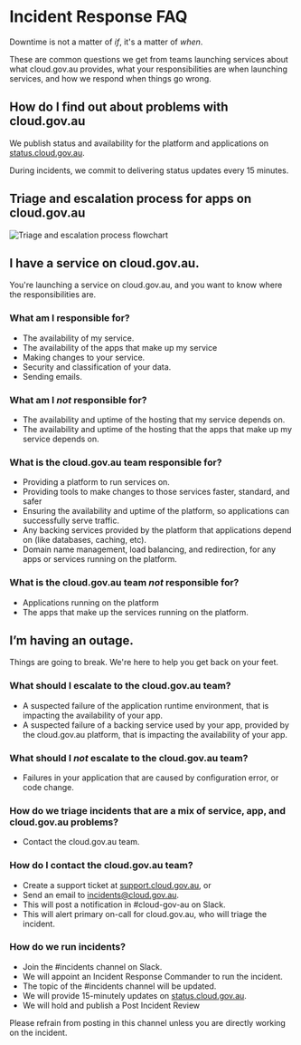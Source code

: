 # Incident Response FAQ

Downtime is not a matter of _if_, it's a matter of _when_.

These are common questions we get from teams launching services about what cloud.gov.au provides, what your responsibilities are when launching services, and how we respond when things go wrong.

## How do I find out about problems with cloud.gov.au

We publish status and availability for the platform and applications on [status.cloud.gov.au](http://status.cloud.gov.au).

During incidents, we commit to delivering status updates every 15 minutes.

## Triage and escalation process for apps on cloud.gov.au

![Triage and escalation process flowchart](/usage/triage_and_escalation_process.png)

## I have a service on cloud.gov.au.

You're launching a service on cloud.gov.au, and you want to know where the responsibilities are.

### What am I responsible for?

* The availability of my service.
* The availability of the apps that make up my service
* Making changes to your service.
* Security and classification of your data.
* Sending emails.

### What am I _not_ responsible for?

* The availability and uptime of the hosting that my service depends on.
* The availability and uptime of the hosting that the apps that make up my service depends on.

### What is the cloud.gov.au team responsible for?

* Providing a platform to run services on.
* Providing tools to make changes to those services faster, standard, and safer
* Ensuring the availability and uptime of the platform, so applications can successfully serve traffic.
* Any backing services provided by the platform that applications depend on (like databases, caching, etc).
* Domain name management, load balancing, and redirection, for any apps or services running on the platform.

### What is the cloud.gov.au team _not_ responsible for?

* Applications running on the platform
* The apps that make up the services running on the platform.

## I’m having an outage.

Things are going to break. We're here to help you get back on your feet.

### What should I escalate to the cloud.gov.au team?

* A suspected failure of the application runtime environment, that is impacting the availability of your app.
* A suspected failure of a backing service used by your app, provided by the cloud.gov.au platform, that is impacting the availability of your app.

### What should I _not_ escalate to the cloud.gov.au team?

* Failures in your application that are caused by configuration error, or code change.

### How do we triage incidents that are a mix of service, app, and cloud.gov.au problems?

* Contact the cloud.gov.au team.

### How do I contact the cloud.gov.au team?

* Create a support ticket at [support.cloud.gov.au](http://support.cloud.gov.au/), or
* Send an email to [incidents@cloud.gov.au](mailto:incidents@cloud.gov.au).
* This will post a notification in #cloud-gov-au on Slack.
* This will alert primary on-call for cloud.gov.au, who will triage the incident.

### How do we run incidents?

* Join the #incidents channel on Slack.
* We will appoint an Incident Response Commander to run the incident.
* The topic of the #incidents channel will be updated.
* We will provide 15-minutely updates on [status.cloud.gov.au](http://status.cloud.gov.au/).
* We will hold and publish a Post Incident Review

Please refrain from posting in this channel unless you are directly working on the incident.
